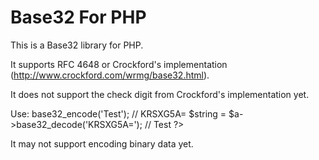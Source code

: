 Base32 For PHP
==============

This is a Base32 library for PHP.

It supports RFC 4648 or Crockford's implementation (http://www.crockford.com/wrmg/base32.html).

It does not support the check digit from Crockford's implementation yet.

Use:
    <?php
      include 'Base32.php'
      $a = new Base32();
      $base32 = $a->base32_encode('Test'); // KRSXG5A=
      $string = $a->base32_decode('KRSXG5A='); // Test
    ?>

It may not support encoding binary data yet.
